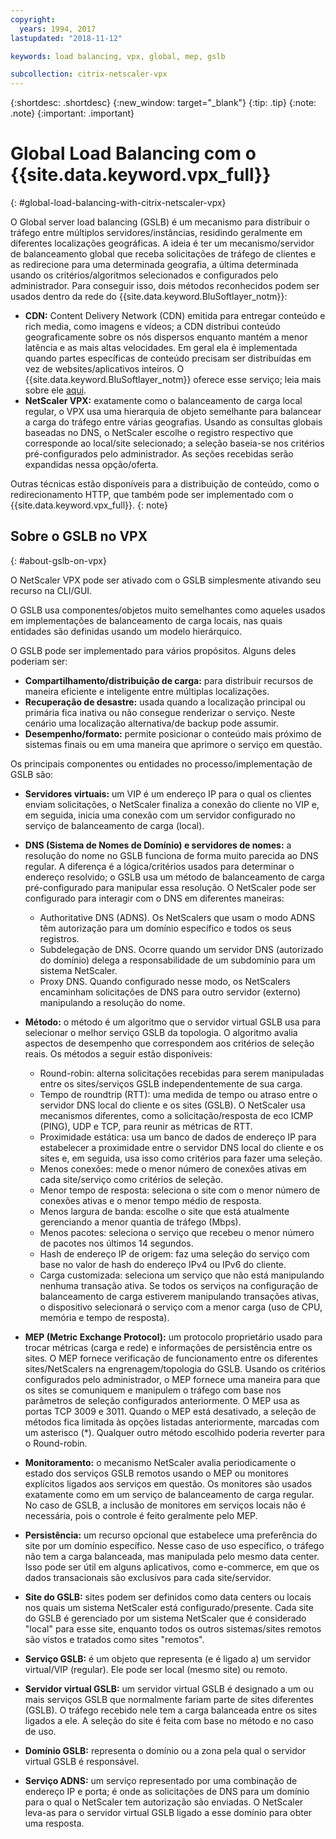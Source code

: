 ```yaml
---
copyright:
  years: 1994, 2017
lastupdated: "2018-11-12"

keywords: load balancing, vpx, global, mep, gslb

subcollection: citrix-netscaler-vpx
---
```


{:shortdesc: .shortdesc}
{:new_window: target="_blank"}
{:tip: .tip}
{:note: .note}
{:important: .important}

# Global Load Balancing com o {{site.data.keyword.vpx_full}}
{: #global-load-balancing-with-citrix-netscaler-vpx}

O Global server load balancing (GSLB) é um mecanismo para distribuir o tráfego entre múltiplos servidores/instâncias, residindo geralmente em diferentes localizações geográficas. A ideia é ter um mecanismo/servidor de balanceamento global que receba solicitações de tráfego de clientes e as redirecione para uma determinada geografia, a última determinada usando os critérios/algoritmos selecionados e configurados pelo administrador. Para conseguir isso, dois métodos reconhecidos podem ser usados dentro da rede do {{site.data.keyword.BluSoftlayer_notm}}:

* **CDN:** Content Delivery Network (CDN) emitida para entregar conteúdo e rich media, como imagens e vídeos; a CDN distribui conteúdo geograficamente sobre os nós dispersos enquanto mantém a menor latência e as mais altas velocidades. Em geral ela é implementada quando partes específicas de conteúdo precisam ser distribuídas em vez de websites/aplicativos inteiros. O {{site.data.keyword.BluSoftlayer_notm}} oferece esse serviço; leia mais sobre ele [aqui](/docs/infrastructure/CDN?topic=CDN-getting-started).
* **NetScaler VPX:** exatamente como o balanceamento de carga local regular, o VPX usa uma hierarquia de objeto semelhante para balancear a carga do tráfego entre várias geografias. Usando as consultas globais baseadas no DNS, o NetScaler escolhe o registro respectivo que corresponde ao local/site selecionado; a seleção baseia-se nos critérios pré-configurados pelo administrador. As seções recebidas serão expandidas nessa opção/oferta.

Outras técnicas estão disponíveis para a distribuição de conteúdo, como o redirecionamento HTTP, que também pode ser implementado com o {{site.data.keyword.vpx_full}}.
{: note}

## Sobre o GSLB no VPX
{: #about-gslb-on-vpx}

O NetScaler VPX pode ser ativado com o GSLB simplesmente ativando seu recurso na CLI/GUI.

O GSLB usa componentes/objetos muito semelhantes como aqueles usados em implementações de balanceamento de carga locais, nas quais entidades são definidas usando um modelo hierárquico.

O GSLB pode ser implementado para vários propósitos. Alguns deles poderiam ser:

* **Compartilhamento/distribuição de carga:** para distribuir recursos de maneira eficiente e inteligente entre múltiplas localizações.
* **Recuperação de desastre:** usada quando a localização principal ou primária fica inativa ou não consegue renderizar o serviço. Neste cenário uma localização alternativa/de backup pode assumir.
* **Desempenho/formato:** permite posicionar o conteúdo mais próximo de sistemas finais ou em uma maneira que aprimore o serviço em questão.

Os principais componentes ou entidades no processo/implementação de GSLB são:

* **Servidores virtuais:** um VIP é um endereço IP para o qual os clientes enviam solicitações, o NetScaler finaliza a conexão do cliente no VIP e, em seguida, inicia uma conexão com um servidor configurado no serviço de balanceamento de carga (local).
* **DNS (Sistema de Nomes de Domínio) e servidores de nomes:** a resolução do nome no GSLB funciona de forma muito parecida ao DNS regular. A diferença é a lógica/critérios usados para determinar o endereço resolvido; o GSLB usa um método de balanceamento de carga pré-configurado para manipular essa resolução. O NetScaler pode ser configurado para interagir com o DNS em diferentes maneiras:
	* Authoritative DNS (ADNS). Os NetScalers que usam o modo ADNS têm autorização para um domínio específico e todos os seus registros.
	* Subdelegação de DNS. Ocorre quando um servidor DNS (autorizado do domínio) delega a responsabilidade de um subdomínio para um sistema NetScaler.
	* Proxy DNS. Quando configurado nesse modo, os NetScalers encaminham solicitações de DNS para outro servidor (externo) manipulando a resolução do nome.
* **Método:** o método é um algoritmo que o servidor virtual GSLB usa para selecionar o melhor serviço GSLB da topologia. O algoritmo avalia aspectos de desempenho que correspondem aos critérios de seleção reais. Os métodos a seguir estão disponíveis:
  * Round-robin: alterna solicitações recebidas para serem manipuladas entre os sites/serviços GSLB independentemente de sua carga.
  * Tempo de roundtrip (RTT): uma medida de tempo ou atraso entre o servidor DNS local do cliente e os sites (GSLB). O NetScaler usa mecanismos diferentes, como a solicitação/resposta de eco ICMP (PING), UDP e TCP, para reunir as métricas de RTT.
  * Proximidade estática: usa um banco de dados de endereço IP para estabelecer a proximidade entre o servidor DNS local do cliente e os sites e, em seguida, usa isso como critérios para fazer uma seleção.
  * Menos conexões: mede o menor número de conexões ativas em cada site/serviço como critérios de seleção.
  * Menor tempo de resposta: seleciona o site com o menor número de conexões ativas e o menor tempo médio de resposta.
  * Menos largura de banda: escolhe o site que está atualmente gerenciando a menor quantia de tráfego (Mbps).
  * Menos pacotes: seleciona o serviço que recebeu o menor número de pacotes nos últimos 14 segundos.
  * Hash de endereço IP de origem: faz uma seleção do serviço com base no valor de hash do endereço IPv4 ou IPv6 do cliente.
  * Carga customizada: seleciona um serviço que não está manipulando nenhuma transação ativa. Se todos os serviços na configuração de balanceamento de carga estiverem manipulando transações ativas, o dispositivo selecionará o serviço com a menor carga (uso de CPU, memória e tempo de resposta).

* **MEP (Metric Exchange Protocol):** um protocolo proprietário usado para trocar métricas (carga e rede) e informações de persistência entre os sites. O MEP fornece verificação de funcionamento entre os diferentes sites/NetScalers na engrenagem/topologia do GSLB. Usando os critérios configurados pelo administrador, o MEP fornece uma maneira para que os sites se comuniquem e manipulem o tráfego com base nos parâmetros de seleção configurados anteriormente. O MEP usa as portas TCP 3009 e 3011. Quando o MEP está desativado, a seleção de métodos fica limitada às opções listadas anteriormente, marcadas com um asterisco (*). Qualquer outro método escolhido poderia reverter para o Round-robin.
* **Monitoramento:** o mecanismo NetScaler avalia periodicamente o estado dos serviços GSLB remotos usando o MEP ou monitores explícitos ligados aos serviços em questão. Os monitores são usados exatamente como em um serviço de balanceamento de carga regular. No caso de GSLB, a inclusão de monitores em serviços locais não é necessária, pois o controle é feito geralmente pelo MEP.
* **Persistência:** um recurso opcional que estabelece uma preferência do site por um domínio específico. Nesse caso de uso específico, o tráfego não tem a carga balanceada, mas manipulada pelo mesmo data center. Isso pode ser útil em alguns aplicativos, como e-commerce, em que os dados transacionais são exclusivos para cada site/servidor.
* **Site do GSLB:** sites podem ser definidos como data centers ou locais nos quais um sistema NetScaler está configurado/presente. Cada site do GSLB é gerenciado por um sistema NetScaler que é considerado "local" para esse site, enquanto todos os outros sistemas/sites remotos são vistos e tratados como sites "remotos".
* **Serviço GSLB:** é um objeto que representa (e é ligado a) um servidor virtual/VIP (regular). Ele pode ser local (mesmo site) ou remoto.
* **Servidor virtual GSLB:** um servidor virtual GSLB é designado a um ou mais serviços GSLB que normalmente fariam parte de sites diferentes (GSLB). O tráfego recebido nele tem a carga balanceada entre os sites ligados a ele. A seleção do site é feita com base no método e no caso de uso.
* **Domínio GSLB:** representa o domínio ou a zona pela qual o servidor virtual GSLB é responsável.
* **Serviço ADNS:** um serviço representado por uma combinação de endereço IP e porta; é onde as solicitações de DNS para um domínio para o qual o NetScaler tem autorização são enviadas. O NetScaler leva-as para o servidor virtual GSLB ligado a esse domínio para obter uma resposta.
